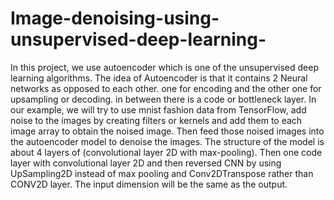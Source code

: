 # Image-denoising-using-unsupervised-deep-learning-
In this project, we use autoencoder which is one of the unsupervised deep learning algorithms. The idea of Autoencoder is that it contains 2 Neural networks as opposed to each other. one for encoding and the other one for upsampling or decoding. in between there is a code or bottleneck layer. In our example, we will try to use mnist fashion data from TensorFlow, add noise to the images by creating filters or kernels and add them to each image array to obtain the noised image. Then feed those noised images into the autoencoder model to denoise the images. 
The structure of the model is about 4 layers of (convolutional layer 2D with max-pooling). Then one code layer with convolutional layer 2D and then reversed CNN by using UpSampling2D instead of max pooling and Conv2DTranspose rather than CONV2D layer. The input dimension will be the same as the output. 
